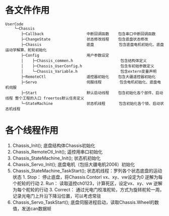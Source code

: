 # 各文件作用
```
UserCode
    └─Chassis
       ├─Callback                   中断回调函数    包含串口中断回调函数
       ├─ChangeState                状态修改线程    包含底盘状态修改
       ├─Chassis                    底盘           包含底盘电机初始化、底盘运动学解算、舵轮初始化
       ├─Config                     用户参数设定    
       │    ├─Chassis_commen.h                     包含结构体定义
       │    ├─Chassis_UserConfig.h                 包含车初始参数定义
       │    └─Chassis_Variable.h                   包含extern变量声明
       ├─RemoteCtl                  遥控器初始化    包含大疆遥控器初始化 
       ├─Servo                      伺服线程        包含电机初始化、底盘电机伺服
       ├─Start                      默认启动线程    包含初始化各个部件、启动线程 整个工程的入口 freertos默认任务定义
       └─StateMachine               状态机线程      包含初始化各个锁、启动状态机线程
```

# 各个线程作用
1. Chassis_Init();                      底盘结构体Chassis初始化
2. Chassis_RemoteCtl_Init();            遥控用串口初始化
3. Chassis_StateMachine_Init();         状态机初始化
4. Chassis_Servo_Init();                底盘电机（包括大疆电机2006）初始化
5. Chassis_StateMachine_TaskStart();    状态机线程：罗列各个状态底盘的运动状态
                                            1. Stop： 停止底盘，将Chassis.Contorl vx、xy、vw设定为0 逆解为每个舵轮的行动
                                            2. Run： 读取遥控ch0123，计算死区，设定vx、xy、vw 逆解为每个舵轮的行动
                                            3. Correct： 通过光电门校准舵轮，方式为旋转舵轮一周，记录光电门上升沿下降沿位置，可以考虑常驻
6. Chassis_Servo_TaskStart();           底盘伺服进程启动，读取Chassis.Wheel的数值，发送can数据帧
